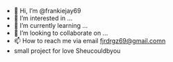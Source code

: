 - 👋 Hi, I’m @frankiejay69
- 👀 I’m interested in ...
- 🌱 I’m currently learning ...
- 💞️ I’m looking to collaborate on ...
- 📫 How to reach me via email fjrdrgz69@gmail.comn
- small project for love Sheucouldbyou 

<!---
frankiejay69/readme is a ✨ special ✨ repository because its `README.md` (this file) appears on your GitHub profile.
You can click the Preview link to take a look at your changes.
--->
